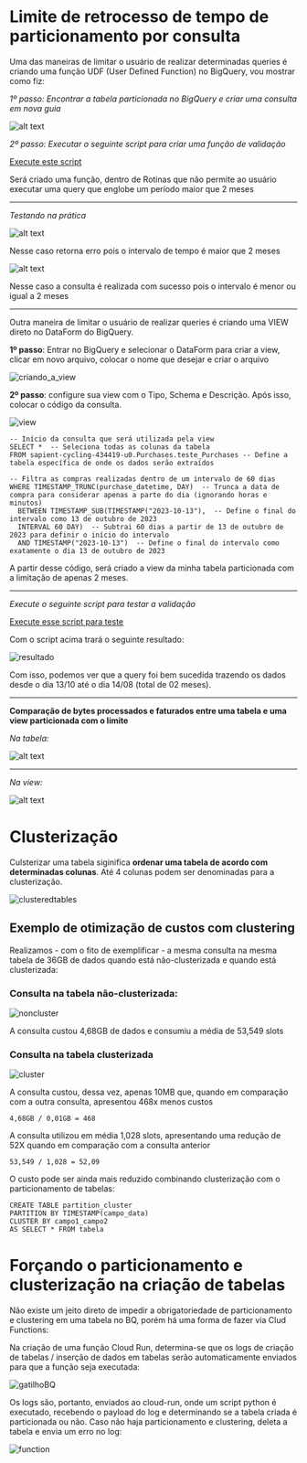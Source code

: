 # Limite de retrocesso de tempo de particionamento por consulta

Uma das maneiras de limitar o usuário de realizar determinadas queries é criando uma função UDF (User Defined Function) no BigQuery, vou mostrar como fiz:

*1º passo: Encontrar a tabela particionada no BigQuery e criar uma consulta em nova guia*

![alt text](/Sprints/SP02-1410/Julio/Img/limite_query01.png)

*2º passo: Executar o seguinte script para criar uma função de validação*

[Execute este script](/Sprints/SP02-1410/Julio/Script/UDF.sql)

Será criado uma função, dentro de Rotinas que não permite ao usuário executar uma query que englobe um período maior que 2 meses

---------------------------------------------------------------------------------------------------

*Testando na prática*

![alt text](/Sprints/SP02-1410/Julio/Img/printErroQuery.png)

Nesse caso retorna erro pois o intervalo de tempo é maior que 2 meses

![alt text](/Sprints/SP02-1410/Julio/Img/PrintCertoQuery.png)

Nesse caso a consulta é realizada com sucesso pois o intervalo é menor ou igual a 2 meses

---------------------------------------------------------------------------------------------------


Outra maneira de limitar o usuário de realizar queries é criando uma VIEW direto no DataForm do BigQuery.

**1º passo**: Entrar no BigQuery e selecionar o DataForm para criar a view, clicar em novo arquivo, colocar o nome que desejar e criar o arquivo

![criando_a_view](leticia/img/criacao_da_view.jpg)

**2º passo**: configure sua view com o Tipo, Schema e Descrição. Após isso, colocar o código da consulta. 

![view](leticia/img/view.jpg)

```
-- Início da consulta que será utilizada pela view
SELECT *  -- Seleciona todas as colunas da tabela
FROM sapient-cycling-434419-u0.Purchases.teste_Purchases -- Define a tabela específica de onde os dados serão extraídos

-- Filtra as compras realizadas dentro de um intervalo de 60 dias
WHERE TIMESTAMP_TRUNC(purchase_datetime, DAY)  -- Trunca a data de compra para considerar apenas a parte do dia (ignorando horas e minutos)
  BETWEEN TIMESTAMP_SUB(TIMESTAMP("2023-10-13"),  -- Define o final do intervalo como 13 de outubro de 2023
  INTERVAL 60 DAY)  -- Subtrai 60 dias a partir de 13 de outubro de 2023 para definir o início do intervalo
  AND TIMESTAMP("2023-10-13")  -- Define o final do intervalo como exatamente o dia 13 de outubro de 2023

```

A partir desse código, será criado a view da minha tabela particionada com a limitação de apenas 2 meses.

---------------------------------------------------------------------------------------------------

*Execute o seguinte script para testar a validação*

[Execute esse script para teste](leticia/script/query.sql)

Com o script acima trará o seguinte resultado:

![resultado](leticia/img/resultado.jpg)

Com isso, podemos ver que a query foi bem sucedida trazendo os dados desde o dia 13/10 até o dia 14/08 (total de 02 meses).

---------------------------------------------------------------------------------------------------

**Comparação de bytes processados e faturados entre uma tabela e uma view particionada com o limite**

*Na tabela:*

![alt text](/Sprints/SP02-1410/Julio/Img/BytesTabela.png)

---------------------------------------------------------------------------------------------------

*Na view:*

![alt text](/Sprints/SP02-1410/Julio/Img/BytesView.png)

# Clusterização
Culsterizar uma tabela siginifica **ordenar uma tabela de acordo com determinadas colunas**. Até 4 colunas podem ser denominadas para a clusterização.

![clusteredtables](./Gabriel/img/clusteredtables.png)

## Exemplo de otimização de custos com clustering
Realizamos - com o fito de exemplificar - a mesma consulta na mesma tabela de 36GB de dados quando está não-clusterizada e quando está clusterizada:

### Consulta na tabela não-clusterizada:
![noncluster](./Gabriel/img/noncluster.png)

A consulta custou 4,68GB de dados e consumiu a média de 53,549 slots

### Consulta na tabela clusterizada

![cluster](./Gabriel/img/cluster.png)

A consulta custou, dessa vez, apenas 10MB que, quando em comparação com a outra consulta, apresentou 468x menos custos

    4,68GB / 0,01GB = 468

A consulta utilizou em média 1,028 slots, apresentando uma redução de 52X quando em comparação com a consulta anterior

    53,549 / 1,028 = 52,09

O custo pode ser ainda mais reduzido combinando clusterização com o particionamento de tabelas:

```
CREATE TABLE partition_cluster
PARTITION BY TIMESTAMP(campo_data)
CLUSTER BY campo1_campo2
AS SELECT * FROM tabela
```

# Forçando o particionamento e clusterização na criação de tabelas
Não existe um jeito direto de impedir a obrigatoriedade de particionamento e clustering em uma tabela no BQ, porém há uma forma de fazer via Clud Functions:

Na criação de uma função Cloud Run, determina-se que os logs de criação de tabelas / inserção de dados em tabelas serão automaticamente enviados para que a função seja executada:

![gatilhoBQ](./Gabriel/img/gatilhoBQ.png)

Os logs são, portanto, enviados ao cloud-run, onde um script python é executado, recebendo o payload do log e determinando se a tabela criada é particionada ou não. Caso não haja particionamento e clustering, deleta a tabela e envia um erro no log: 

![function](./Gabriel/img/function.png)